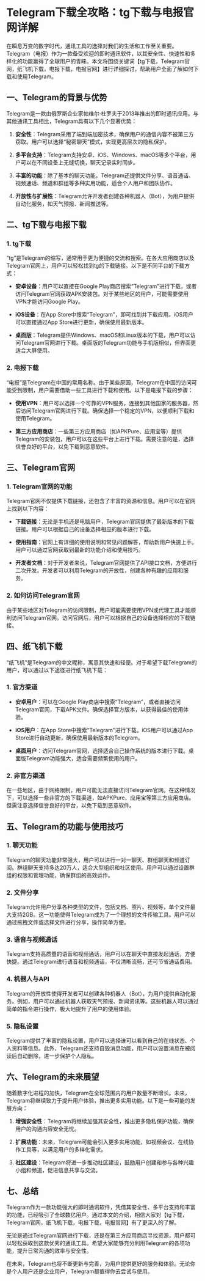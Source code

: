 # Telegram下载全攻略：tg下载与电报官网详解

在瞬息万变的数字时代，通讯工具的选择对我们的生活和工作至关重要。Telegram（电报）作为一款备受欢迎的即时通讯软件，以其安全性、快速性和多样化的功能赢得了全球用户的青睐。本文将围绕关键词【tg下载，Telegram官网，纸飞机下载，电报下载，电报官网】进行详细探讨，帮助用户全面了解如何下载和使用Telegram。

## 一、Telegram的背景与优势

Telegram是一款由俄罗斯企业家帕维尔·杜罗夫于2013年推出的即时通讯应用。与其他通讯工具相比，Telegram具有以下几个显著优势：

1. **安全性**：Telegram采用了端到端加密技术，确保用户的通信内容不被第三方窃取。用户可以选择“秘密聊天”模式，实现更高层次的隐私保护。

2. **多平台支持**：Telegram支持安卓、iOS、Windows、macOS等多个平台，用户可以在不同设备上无缝切换，聊天记录实时同步。

3. **丰富的功能**：除了基本的聊天功能，Telegram还提供文件分享、语音通话、视频通话、频道和群组等多种实用功能，适合个人用户和团队协作。

4. **开放性与扩展性**：Telegram允许开发者创建各种机器人（Bot），为用户提供自动化服务，如天气预报、新闻推送等。

## 二、tg下载与电报下载

### 1. tg下载

“tg”是Telegram的缩写，通常用于更为便捷的交流和搜索。在各大应用商店以及Telegram官网上，用户可以轻松找到tg的下载链接。以下是不同平台的下载方式：

- **安卓设备**：用户可以直接在Google Play商店搜索“Telegram”进行下载，或者访问Telegram官网获取APK安装包。对于某些地区的用户，可能需要使用VPN才能访问Google Play。

- **iOS设备**：在App Store中搜索“Telegram”，即可找到并下载应用。iOS用户可以直接通过App Store进行更新，确保使用最新版本。

- **桌面版**：Telegram提供Windows、macOS和Linux版本的下载，用户可以访问Telegram官网进行下载。桌面版的Telegram功能与手机版相似，但界面更适合大屏使用。

### 2. 电报下载

“电报”是Telegram在中国的常用名称。由于某些原因，Telegram在中国的访问可能受到限制，用户需要借助一些工具进行下载和使用。以下是电报下载的步骤：

- **使用VPN**：用户可以选择一个可靠的VPN服务，连接到其他国家的服务器，然后访问Telegram官网进行下载。确保选择一个稳定的VPN，以便顺利下载和使用Telegram。

- **第三方应用商店**：一些第三方应用商店（如APKPure、应用宝等）提供Telegram的安装包，用户可以在这些平台上进行下载。需要注意的是，选择信誉良好的平台，以免下载到恶意软件。

## 三、Telegram官网

### 1. Telegram官网的功能

Telegram官网不仅提供下载链接，还包含了丰富的资源和信息。用户可以在官网上找到以下内容：

- **下载链接**：无论是手机还是电脑用户，Telegram官网提供了最新版本的下载链接。用户可以根据自己的设备选择相应的版本进行下载。

- **使用指南**：官网上有详细的使用说明和常见问题解答，帮助新用户快速上手。用户可以通过官网获取到最新的功能介绍和使用技巧。

- **开发者文档**：对于开发者来说，Telegram官网提供了API接口文档，方便进行二次开发。开发者可以利用Telegram的开放性，创建各种有趣的应用和服务。

### 2. 如何访问Telegram官网

由于某些地区对Telegram的访问限制，用户可能需要使用VPN或代理工具才能顺利访问Telegram官网。访问官网后，用户可以根据自己的设备选择相应的下载链接。

## 四、纸飞机下载

“纸飞机”是Telegram的中文昵称，寓意其快速和轻便。对于希望下载Telegram的用户，可以通过以下途径进行纸飞机下载：

### 1. 官方渠道

- **安卓用户**：可以在Google Play商店中搜索“Telegram”，或者直接访问Telegram官网，下载APK文件。确保选择官方版本，以获得最佳的使用体验。

- **iOS用户**：在App Store中搜索“Telegram”进行下载。iOS用户可以通过App Store进行自动更新，确保使用最新版本的Telegram。

- **桌面用户**：访问Telegram官网，选择适合自己操作系统的版本进行下载。桌面版Telegram功能强大，适合需要频繁使用的用户。

### 2. 非官方渠道

在一些地区，由于网络限制，用户可能无法直接访问Telegram官网。在这种情况下，可以选择一些非官方的下载渠道，如APKPure、应用宝等第三方应用商店。但需注意选择信誉良好的平台，以免下载到恶意软件。

## 五、Telegram的功能与使用技巧

### 1. 聊天功能

Telegram的聊天功能非常强大，用户可以进行一对一聊天、群组聊天和频道订阅。群组聊天支持多达20万人，适合大型组织和社区使用。用户可以通过设置群组的权限和管理功能，确保群组的高效运作。

### 2. 文件分享

Telegram允许用户分享各种类型的文件，包括文档、照片、视频等，单个文件最大支持2GB。这一功能使得Telegram成为了一个理想的文件传输工具。用户可以通过拖拽文件或选择文件进行分享，操作简单方便。

### 3. 语音与视频通话

Telegram支持高质量的语音和视频通话，用户可以在聊天中直接发起通话，方便快捷。通过Telegram进行语音和视频通话，不仅清晰流畅，还可节省通话费用。

### 4. 机器人与API

Telegram的开放性使得开发者可以创建各种机器人（Bot），为用户提供自动化服务。例如，用户可以通过机器人获取天气预报、新闻资讯等。这些机器人可以通过简单的指令进行操作，极大地提升了用户的使用体验。

### 5. 隐私设置

Telegram提供了丰富的隐私设置，用户可以选择谁可以看到自己的在线状态、个人资料等信息。此外，Telegram还支持自毁消息功能，用户可以设置消息在被阅读后自动删除，进一步保护个人隐私。

## 六、Telegram的未来展望

随着数字化进程的加快，Telegram在全球范围内的用户数量不断增长。未来，Telegram将继续致力于提升用户体验，推出更多实用功能。以下是一些可能的发展方向：

1. **增强安全性**：Telegram将继续加强其安全性，推出更多隐私保护功能，确保用户的沟通内容安全无忧。

2. **扩展功能**：未来，Telegram可能会引入更多实用功能，如视频会议、在线协作工具等，以满足用户的多样化需求。

3. **社区建设**：Telegram将进一步推动社区建设，鼓励用户创建和参与各种兴趣小组和频道，促进信息共享与交流。

## 七、总结

Telegram作为一款功能强大的即时通讯软件，凭借其安全性、多平台支持和丰富的功能，已经吸引了全球数亿用户。通过本文的介绍，相信大家对【tg下载，Telegram官网，纸飞机下载，电报下载，电报官网】有了更深入的了解。

无论是通过Telegram官网进行下载，还是在第三方应用商店寻找资源，用户都可以轻松获取到这款优秀的通讯工具。希望大家能够充分利用Telegram的各项功能，提升日常沟通的效率与安全性。

在未来，Telegram也将不断更新与完善，为用户提供更好的服务和体验。无论你是个人用户还是企业用户，Telegram都值得你去尝试与使用。

